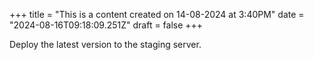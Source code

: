 +++
title = "This is a content created on 14-08-2024 at 3:40PM"
date = "2024-08-16T09:18:09.251Z"
draft = false
+++

  Deploy the latest version to the staging server.
        